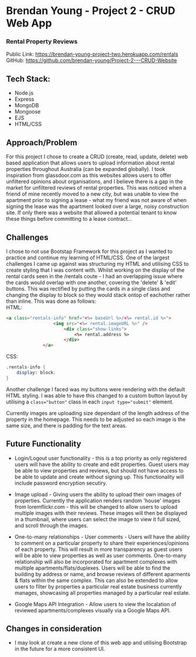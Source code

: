 # Brendan Young - Project 2 - CRUD Web App
### Rental Property Reviews
Public Link: https://brendan-young-project-two.herokuapp.com/rentals
<br>
GitHub: https://github.com/brendan-young/Project-2---CRUD-Website
## Tech Stack:
- Node.js
- Express
- MongoDB
- Mongoose
- EJS
- HTML/CSS

## Approach/Problem
For this project I chose to create a CRUD (create, read, update, delete) web based application that allows users to upload information about rental properties throughout Australia (can be expanded globally). I took inspiration from glassdoor.com as this websites allows users to offer unfiltered opinions about organisations, and I believe there is a gap in the market for unfiltered reviews of rental properties. This was noticed when a friend of mine recently moved to a new city, but was unable to view the apartment prior to signing a lease - what my friend was not aware of when signing the lease was the apartment looked over a large, noisy construction site. If only there was a website that allowed a potential tenant to know these things before committing to a lease contract...

## Challenges
I chose to not use Bootstap Framework for this project as I wanted to practice and continue my learning of HTML/CSS. 
 One of the largest challenges I came up against was structuring my HTML and utilising CSS to create styling that I was content with. Whilst working on the display of the rental cards seen in the /rentals coute - I had an overlapping issue where the cards would overlap with one another, covering the 'delete' & 'edit' buttons. This was rectified by putting the cards in a single class and changing the display to block so they would stack ontop of eachother rather than inline. This was done as follows: <br>
  HTML:

  ```html
  <a class="rentals-info" href="<%= baseUrl %>/<%= rental.id %>">
                    <img src="<%= rental.imageURL %>" />
                        <div class="show-links">
                            <%= rental.address %> 
                        </div>
                </a>
```

CSS:
```s
.rentals-info {
    display: block;
} 
```

Another challenge I faced was my buttons were rendering with the default HTML styling. I was able to have this changed to a custom button layout by utilising a `class="button"` class in each `input type="submit"` element.

Currently images are uploading size dependant of the length address of the property in the homepage. This needs to be adjusted so each image is the same size, and there is padding for the text areas.

## Future Functionality
- Login/Logout user functionality - this is a top priority as only registered users will have the ability to create and edit properties. Guest users may be able to view properties and reviews, but should not have access to be able to update and create without signing up. This functionality will include password encryption secutiry.

- Image upload - Giving users the ability to upload their own images of properties. Currently the application renders random 'house' images from loremflickr.com - this will be changed to allow users to upload multiple images with their reviews. These images will then be displayed in a thumbnail, where users can select the image to view it full sized, and scroll through the images. 

- One-to-many relationships - User comments - Users will have the ability to comment on a particular property to share their experiences/opinions of each property. This will result in more transparency as guest users will be able to view properties as well as user comments.
One-to-many relationship will also be incorporated for apartment complexes with multiple apartments/flats/duplexes. Users will be able to find the building by address or name, and browse reviews of different aparments & flats within the same complex.
This can also be extended to allow users to filter by properties a particular real estate business currently manages, showcasing all properties managed by a particular real estate.

- Google Maps API Integration - Allow users to view the localation of reviewed apartments/complexes visually via a Google Maps API. 

## Changes in consideration
- I may look at create a new clone of this web app and utilising Bootstrap in the future for a more consistent UI.

